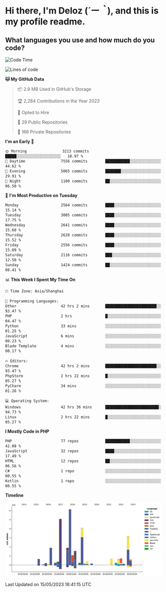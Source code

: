 # **Hi there, I'm Deloz (*´ー｀*), and this is my profile readme.**

## **What languages you use and how much do you code?**

<!--START_SECTION:waka-->
![Code Time](http://img.shields.io/badge/Code%20Time-1%2C456%20hrs%2053%20mins-blue)

![Lines of code](https://img.shields.io/badge/From%20Hello%20World%20I%27ve%20Written-30.7%20million%20lines%20of%20code-blue)

**🐱 My GitHub Data** 

> 📦 2.9 MB Used in GitHub's Storage 
 > 
> 🏆 2,284 Contributions in the Year 2023
 > 
> 💼 Opted to Hire
 > 
> 📜 29 Public Repositories 
 > 
> 🔑 166 Private Repositories 
 > 
**I'm an Early 🐤** 

```text
🌞 Morning                3213 commits        █████░░░░░░░░░░░░░░░░░░░░   18.97 % 
🌆 Daytime                7556 commits        ███████████░░░░░░░░░░░░░░   44.62 % 
🌃 Evening                5065 commits        ███████░░░░░░░░░░░░░░░░░░   29.91 % 
🌙 Night                  1100 commits        ██░░░░░░░░░░░░░░░░░░░░░░░   06.50 % 
```
📅 **I'm Most Productive on Tuesday** 

```text
Monday                   2564 commits        ████░░░░░░░░░░░░░░░░░░░░░   15.14 % 
Tuesday                  3005 commits        ████░░░░░░░░░░░░░░░░░░░░░   17.75 % 
Wednesday                2641 commits        ████░░░░░░░░░░░░░░░░░░░░░   15.60 % 
Thursday                 2628 commits        ████░░░░░░░░░░░░░░░░░░░░░   15.52 % 
Friday                   2556 commits        ████░░░░░░░░░░░░░░░░░░░░░   15.09 % 
Saturday                 2116 commits        ███░░░░░░░░░░░░░░░░░░░░░░   12.50 % 
Sunday                   1424 commits        ██░░░░░░░░░░░░░░░░░░░░░░░   08.41 % 
```


📊 **This Week I Spent My Time On** 

```text
🕑︎ Time Zone: Asia/Shanghai

💬 Programming Languages: 
Other                    42 hrs 2 mins       ███████████████████████░░   93.47 % 
PHP                      2 hrs               █░░░░░░░░░░░░░░░░░░░░░░░░   04.47 % 
Python                   33 mins             ░░░░░░░░░░░░░░░░░░░░░░░░░   01.25 % 
JavaScript               6 mins              ░░░░░░░░░░░░░░░░░░░░░░░░░   00.23 % 
Blade Template           4 mins              ░░░░░░░░░░░░░░░░░░░░░░░░░   00.17 % 

🔥 Editors: 
Chrome                   42 hrs 2 mins       ███████████████████████░░   93.47 % 
PhpStorm                 2 hrs 22 mins       █░░░░░░░░░░░░░░░░░░░░░░░░   05.27 % 
PyCharm                  34 mins             ░░░░░░░░░░░░░░░░░░░░░░░░░   01.26 % 

💻 Operating System: 
Windows                  42 hrs 36 mins      ████████████████████████░   94.73 % 
Linux                    2 hrs 22 mins       █░░░░░░░░░░░░░░░░░░░░░░░░   05.27 % 
```

**I Mostly Code in PHP** 

```text
PHP                      77 repos            ███████████░░░░░░░░░░░░░░   42.08 % 
JavaScript               32 repos            ████░░░░░░░░░░░░░░░░░░░░░   17.49 % 
HTML                     12 repos            ██░░░░░░░░░░░░░░░░░░░░░░░   06.56 % 
C#                       1 repo              ░░░░░░░░░░░░░░░░░░░░░░░░░   00.55 % 
Kotlin                   1 repo              ░░░░░░░░░░░░░░░░░░░░░░░░░   00.55 % 
```



**Timeline**

![Lines of Code chart](https://raw.githubusercontent.com/deloz/deloz/main/assets/bar_graph.png)


 Last Updated on 15/05/2023 16:41:15 UTC
<!--END_SECTION:waka-->
